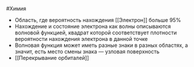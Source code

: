 #Химия 
- Область, где вероятность нахождения [[Электрон]] больше 95%
- Нахождение и состояние электрона как волны описываются волновой функцией, квадрат которой соответствует плотности вероятности нахождения электрона в данной точке
- Волновая функция может иметь разные знаки в разных областях, а значит, есть место смены знака — узловая поверхность
- [[Перекрывание орбиталей]] 